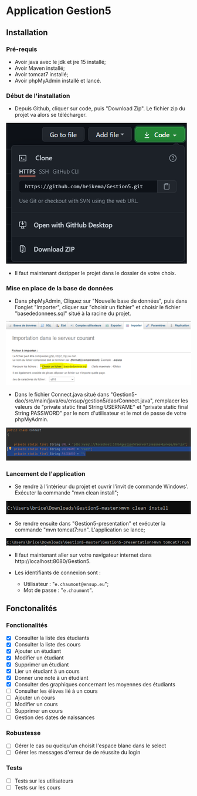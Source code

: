 # Application Gestion5

## Installation

### Pré-requis

* Avoir java avec le jdk et jre 15 installé;
* Avoir Maven installé;
* Avoir tomcat7 installé;
* Avoir phpMyAdmin installé et lancé.

### Début de l'installation

* Depuis Github, cliquer sur code, puis "Download Zip". Le fichier zip du projet va alors se télécharger.

![InstallationGithub](public/img/InstallationGithub.PNG)

* Il faut maintenant dezipper le projet dans le dossier de votre choix.

### Mise en place de la base de données

* Dans phpMyAdmin, Cliquez sur "Nouvelle base de données", puis dans l'onglet "Importer", cliquer sur "choisir un fichier" et choisir le fichier "basededonnees.sql" situé à la racine du projet.

![InstallationPhpBase](public/img/InstallationPhpBase.PNG)

* Dans le fichier Connect.java situé dans "Gestion5-dao/src/main/java/eu/ensup/gestion5/dao/Connect.java", remplacer les valeurs de "private static final String USERNAME" et "private static final String PASSWORD" par le nom d'utilisateur et le mot de passe de votre phpMyAdmin.

![InstallationName&Password](public/img/InstallationName&Password.PNG)

### Lancement de l'application

* Se rendre à l'intérieur du projet et ouvrir l'invit de commande Windows'. Exécuter la commande "mvn clean install";

![InstallationCommandeMvn](public/img/InstallationCommandeMvn.PNG)

* Se rendre ensuite dans "Gestion5-presentation" et exécuter la commande "mvn tomcat7:run". L'application se lance;

![InstallationCommandeTomcat](public/img/InstallationCommandeTomcat.PNG)

* Il faut maintenant aller sur votre navigateur internet dans http://localhost:8080/Gestion5.
  
* Les identifiants de connexion sont : 
  
  * Utilisateur : "```e.chaumont@ensup.eu```";
  * Mot de passe : "```e.chaumont```".

## Fonctonalités

### Fonctionalités
- [x] Consulter la liste des étudiants
- [x] Consulter la liste des cours
- [x] Ajouter un étudiant
- [x] Modifier un étudiant
- [x] Supprimer un étudiant
- [x] Lier un étudiant à un cours
- [x] Donner une note à un étudiant
- [x] Consulter des graphiques concernant les moyennes des étudiants
- [ ] Consulter les élèves lié à un cours
- [ ] Ajouter un cours
- [ ] Modifier un cours
- [ ] Supprimer un cours
- [ ] Gestion des dates de naissances

### Robustesse
- [ ] Gérer le cas ou quelqu'un choisit l'espace blanc dans le select
- [ ] Gérer les messages d'erreur de de réussite du login

### Tests
- [ ] Tests sur les utilisateurs
- [ ] Tests sur les cours